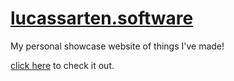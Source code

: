 # [lucassarten.software](https://lucassarten.software/)
My personal showcase website of things I've made!

[click here](https://lucassarten.software/) to check it out.
